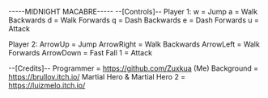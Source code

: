 -----MIDNIGHT MACABRE-----
--[Controls]--
Player 1:
w = Jump
a = Walk Backwards
d = Walk Forwards
q = Dash Backwards
e = Dash Forwards
u = Attack

Player 2:
ArrowUp = Jump
ArrowRight = Walk Backwards
ArrowLeft = Walk Forwards
ArrowDown = Fast Fall
1 = Attack

--[Credits]--
Programmer = https://github.com/Zuxkua (Me)
Background = https://brullov.itch.io/
Martial Hero & Martial Hero 2 = https://luizmelo.itch.io/
